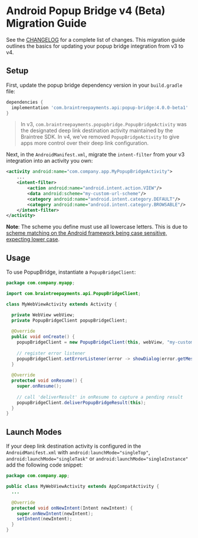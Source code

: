 # Android Popup Bridge v4 (Beta) Migration Guide

See the [CHANGELOG](/CHANGELOG.md) for a complete list of changes. This migration guide outlines the basics for updating your popup bridge integration from v3 to v4.

## Setup

First, update the popup bridge dependency version in your `build.gradle` file:

```groovy
dependencies {
  implementation 'com.braintreepayments.api:popup-bridge:4.0.0-beta1'
}
```

> In v3, `com.braintreepayments.popupbridge.PopupBridgeActivity` was the designated deep link destination activity maintained by the Braintree SDK. In v4, we've removed `PopupBridgeActivity` to give apps more control over their deep link configuration.

Next, in the `AndroidManifest.xml`, migrate the `intent-filter` from your v3 integration into an activity you own:

```xml
<activity android:name="com.company.app.MyPopupBridgeActivity">
    ...
    <intent-filter>
        <action android:name="android.intent.action.VIEW"/>
        <data android:scheme="my-custom-url-scheme"/>
        <category android:name="android.intent.category.DEFAULT"/>
        <category android:name="android.intent.category.BROWSABLE"/>
    </intent-filter>
</activity>
```

**Note**: The scheme you define must use all lowercase letters. This is due to [scheme matching on the Android framework being case sensitive, expecting lower case](https://developer.android.com/guide/topics/manifest/data-element#scheme).

## Usage

To use PopupBridge, instantiate a `PopupBridgeClient`:

```java
package com.company.myapp;

import com.braintreepayments.api.PopupBridgeClient;

class MyWebViewActivity extends Activity {

  private WebView webView;
  private PopupBridgeClient popupBridgeClient;
  
  @Override
  public void onCreate() {
    popupBridgeClient = new PopupBridgeClient(this, webView, "my-custom-url-scheme");
  
    // register error listener
    popupBridgeClient.setErrorListener(error -> showDialog(error.getMessage()));
  }
  
  @Override
  protected void onResume() {
    super.onResume();
  
    // call 'deliverResult' in onResume to capture a pending result
    popupBridgeClient.deliverPopupBridgeResult(this);
  }
}
```

## Launch Modes

If your deep link destination activity is configured in the `AndroidManifest.xml` with `android:launchMode="singleTop"`, 
`android:launchMode="singleTask"` or `android:launchMode="singleInstance"` add the following code snippet:

```java
package com.company.app;

public class MyWebViewActivity extends AppCompatActivity {
  ... 

  @Override
  protected void onNewIntent(Intent newIntent) {
    super.onNewIntent(newIntent);
    setIntent(newIntent);
  }
}
```
